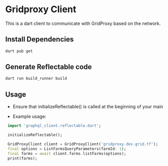 # Gridproxy Client

This is a dart client to communicate with GridProxy based on the network.

## Install Dependencies

``` bash
dart pub get
```

## Generate Reflectable code

```bash
dart run build_runner build
```

## Usage

- Ensure that initializeReflectable() is called at the beginning of your main

- Example usage:

```dart
 import 'graphql_client.reflectable.dart';

 initializeReflectable();

 GridProxyClient client = GridProxyClient('gridproxy.dev.grid.tf');
 final options = ListFarmsQueryParameters(farmId: 1);
 final farms = await client.farms.listFarms(options);
 print(farms);
```
